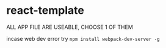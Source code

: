 # react-template

ALL APP FILE ARE USEABLE, CHOOSE 1 OF THEM


incase web dev error try ```npm install webpack-dev-server -g```

